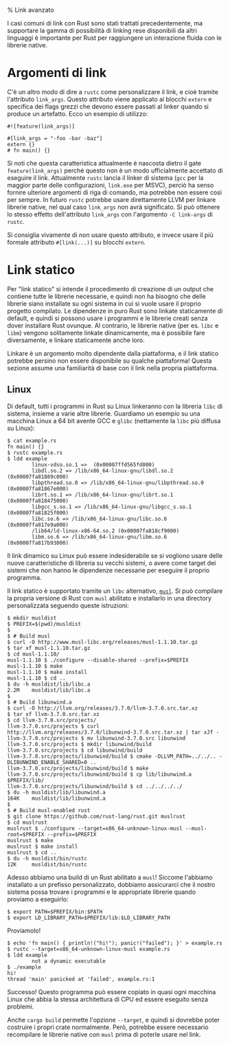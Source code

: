 % Link avanzato

I casi comuni di link con Rust sono stati trattati precedentemente,
ma supportare la gamma di possibilità di linking rese disponibili da altri
linguaggi è importante per Rust per raggiungere un interazione fluida
con le librerie native.

# Argomenti di link

C'è un altro modo di dire a `rustc` come personalizzare il link, e cioè tramite
l'attributo `link_args`. Questo attributo viene applicato ai blocchi `extern`
e specifica dei flags grezzi che devono essere passati al linker
quando si produce un artefatto. Ecco un esempio di utilizzo:

```rust,no_run
#![feature(link_args)]

#[link_args = "-foo -bar -baz"]
extern {}
# fn main() {}
```

Si noti che questa caratteristica attualmente è nascosta dietro il gate
`feature(link_args)` perché questo non è un modo ufficialmente accettato
di eseguire il link. Attualmente `rustc` lancia il linker di sistema
(`gcc` per la maggior parte delle configurazioni, `link.exe` per MSVC),
perciò ha senso fornire ulteriore argomenti di riga di comando,
ma potrebbe non essere così per sempre. In futuro `rustc` potrebbe usare
direttamente LLVM per linkare librerie native, nel qual caso `link_args`
non avrà significato. Si può ottenere lo stesso effetto dell'attributo
`link_args` con l'argomento `-C link-args` di `rustc`.

Si consiglia vivamente di *non* usare questo attributo, e invece usare
il più formale attributo `#[link(...)]` su blocchi `extern`.

# Link statico

Per "link statico" si intende il procedimento di creazione di un output
che contiene tutte le librerie necessarie, e quindi non ha bisogno che
delle librerie siano installate su ogni sistema in cui si vuole usare
il proprio progetto compilato. Le dipendenze in puro Rust sono linkate
staticamente di default, e quindi si possono usare i programmi e le librerie
creati senza dover installare Rust ovunque. Al contrario, le librerie native
(per es. `libc` e `libm`) vengono solitamente linkate dinamicamente,
ma è possibile fare diversamente, e linkare staticamente anche loro.

Linkare è un argomento molto dipendente dalla piattaforma, e il link statico
potrebbe persino non essere disponibile su qualche piattaforma! Questa sezione
assume una familiarità di base con il link nella propria piattaforma.

## Linux

Di default, tutti i programmi in Rust su Linux linkeranno con la libreria
`libc` di sistema, insieme a varie altre librerie. Guardiamo un esempio
su una macchina Linux a 64 bit avente GCC e `glibc` (nettamente la `libc`
più diffusa su Linux):

```text
$ cat example.rs
fn main() {}
$ rustc example.rs
$ ldd example
        linux-vdso.so.1 =>  (0x00007ffd565fd000)
        libdl.so.2 => /lib/x86_64-linux-gnu/libdl.so.2 (0x00007fa81889c000)
        libpthread.so.0 => /lib/x86_64-linux-gnu/libpthread.so.0 (0x00007fa81867e000)
        librt.so.1 => /lib/x86_64-linux-gnu/librt.so.1 (0x00007fa818475000)
        libgcc_s.so.1 => /lib/x86_64-linux-gnu/libgcc_s.so.1 (0x00007fa81825f000)
        libc.so.6 => /lib/x86_64-linux-gnu/libc.so.6 (0x00007fa817e9a000)
        /lib64/ld-linux-x86-64.so.2 (0x00007fa818cf9000)
        libm.so.6 => /lib/x86_64-linux-gnu/libm.so.6 (0x00007fa817b93000)
```

Il link dinamico su Linux può essere indesiderabile se si vogliono usare
delle nuove caratteristiche di libreria su vecchi sistemi, o avere
come target dei sistemi che non hanno le dipendenze necessarie per eseguire
il proprio programma.

Il link statico è supportato tramite un `libc` alternativo,
[`musl`](http://www.musl-libc.org). Si può compilare la propria versione
di Rust con `musl` abilitato e installarlo in una directory personalizzata
seguendo queste istruzioni:

```text
$ mkdir musldist
$ PREFIX=$(pwd)/musldist
$
$ # Build musl
$ curl -O http://www.musl-libc.org/releases/musl-1.1.10.tar.gz
$ tar xf musl-1.1.10.tar.gz
$ cd musl-1.1.10/
musl-1.1.10 $ ./configure --disable-shared --prefix=$PREFIX
musl-1.1.10 $ make
musl-1.1.10 $ make install
musl-1.1.10 $ cd ..
$ du -h musldist/lib/libc.a
2.2M    musldist/lib/libc.a
$
$ # Build libunwind.a
$ curl -O http://llvm.org/releases/3.7.0/llvm-3.7.0.src.tar.xz
$ tar xf llvm-3.7.0.src.tar.xz
$ cd llvm-3.7.0.src/projects/
llvm-3.7.0.src/projects $ curl http://llvm.org/releases/3.7.0/libunwind-3.7.0.src.tar.xz | tar xJf -
llvm-3.7.0.src/projects $ mv libunwind-3.7.0.src libunwind
llvm-3.7.0.src/projects $ mkdir libunwind/build
llvm-3.7.0.src/projects $ cd libunwind/build
llvm-3.7.0.src/projects/libunwind/build $ cmake -DLLVM_PATH=../../.. -DLIBUNWIND_ENABLE_SHARED=0 ..
llvm-3.7.0.src/projects/libunwind/build $ make
llvm-3.7.0.src/projects/libunwind/build $ cp lib/libunwind.a $PREFIX/lib/
llvm-3.7.0.src/projects/libunwind/build $ cd ../../../../
$ du -h musldist/lib/libunwind.a
164K    musldist/lib/libunwind.a
$
$ # Build musl-enabled rust
$ git clone https://github.com/rust-lang/rust.git muslrust
$ cd muslrust
muslrust $ ./configure --target=x86_64-unknown-linux-musl --musl-root=$PREFIX --prefix=$PREFIX
muslrust $ make
muslrust $ make install
muslrust $ cd ..
$ du -h musldist/bin/rustc
12K     musldist/bin/rustc
```

Adesso abbiamo una build di un Rust abilitato a `musl`! Siccome l'abbiamo
installato a un prefisso personalizzato, dobbiamo assicurarci che il nostro
sistema  possa trovare i programmi e le appropriate librerie quando proviamo
a eseguirlo:

```text
$ export PATH=$PREFIX/bin:$PATH
$ export LD_LIBRARY_PATH=$PREFIX/lib:$LD_LIBRARY_PATH
```

Proviamolo!

```text
$ echo 'fn main() { println!("hi!"); panic!("failed"); }' > example.rs
$ rustc --target=x86_64-unknown-linux-musl example.rs
$ ldd example
        not a dynamic executable
$ ./example
hi!
thread 'main' panicked at 'failed', example.rs:1
```

Successo! Questo programma può essere copiato in quasi ogni macchina Linux
che abbia la stessa architettura di CPU ed essere eseguito senza problemi.

Anche `cargo build` permette l'opzione `--target`, e quindi si dovrebbe
poter costruire i propri crate normalmente. Però, potrebbe essere necessario
recompilare le librerie native con `musl` prima di poterle usare nel link.
